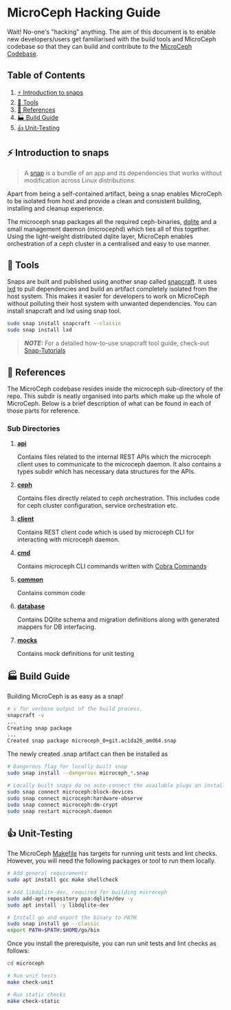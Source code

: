 # MicroCeph Hacking Guide
Wait! No-one's "hacking" anything. The aim of this document is to enable new developers/users get familiarised with the build tools and MicroCeph codebase so that they can build and contribute to the [MicroCeph Codebase](https://github.com/canonical/microceph).

## Table of Contents
1. [⚡️ Introduction to snaps](#⚡️-introduction-to-snaps)
2. [🧰 Tools](#🧰-tools)
3. [📖 References](#📖-references)
4. [🏭 Build Guide](#🏭-build-guide)
5. [👍 Unit-Testing](#👍-unit-testing)

## ⚡️ Introduction to snaps
> A [snap](https://snapcraft.io/about) is a bundle of an app and its dependencies that works without modification across Linux distributions.

Apart from being a self-contained artifact, being a snap enables MicroCeph to be isolated from host and provide a clean and consistent building, installing and cleanup experience.

The microceph snap packages all the required ceph-binaries, [dqlite](https://dqlite.io/) and a small management daemon (microcephd) which ties all of this together. Using the light-weight distributed dqlite layer, MicroCeph enables orchestration of a ceph cluster in a centralised and easy to use manner.

## 🧰 Tools
Snaps are built and published using another snap called [snapcraft](https://snapcraft.io/snapcraft). It uses [lxd](https://snapcraft.io/lxd) to pull dependencies and build an artifact completely isolated from the host system. This makes it easier for developers to work on MicroCeph without polluting their host system with unwanted dependencies.
You can install snapcraft and lxd using snap tool.
```bash
sudo snap install snapcraft --classic
sudo snap install lxd
```

> **_NOTE:_**
For a detailed how-to-use snapcraft tool guide, check-out [Snap-Tutorials](https://snapcraft.io/docs/snap-tutorials)

## 📖 References
The MicroCeph codebase resides inside the microceph sub-directory of the repo. This subdir is neatly organised into parts which make up the whole of MicroCeph. Below is a brief description of what can be found in each of those parts for reference.

### Sub Directories
1. **[api](/microceph/api)**

    Contains files related to the internal REST APIs which the microceph client uses to communicate to the microceph daemon. It also contains a types subdir which has necessary data structures for the APIs.

2. **[ceph](/microceph/ceph)**

    Contains files directly related to ceph orchestration. This includes code for ceph cluster configuration, service orchestration etc.

3. **[client](/microceph/client)**

    Contains REST client code which is used by microceph CLI for interacting with microceph daemon.

4. **[cmd](/microceph/cmd)**

    Contains microceph CLI commands written with [Cobra Commands](https://github.com/spf13/cobra)

5. **[common](/microceph/common)**

    Contains common code

6. **[database](/microceph/database)**

    Contains DQlite schema and migration definitions along with generated mappers for DB interfacing.

7. **[mocks](/microceph/mocks)**

    Contains mock definitions for unit testing


## 🏭 Build Guide
Building MicroCeph is as easy as a snap!
```bash
# v for verbose output of the build process.
snapcraft -v
...
Creating snap package
...
Created snap package microceph_0+git.ac1da26_amd64.snap
```

The newly created .snap artifact can then be installed as
```bash
# Dangerous flag for locally built snap
sudo snap install --dangerous microceph_*.snap
```

```bash
# Locally built snaps do no auto-connect the available plugs on install, they can be connected manually using;
sudo snap connect microceph:block-devices
sudo snap connect microceph:hardware-observe
sudo snap connect microceph:dm-crypt
sudo snap restart microceph.daemon
```

## 👍 Unit-Testing
The MicroCeph [Makefile](/microceph/Makefile) has targets for running unit tests and lint checks. However, you will need the following packages or tool to run them locally.

```bash
# Add general requirements
sudo apt install gcc make shellcheck

# Add libdqlite-dev, required for building microceph
sudo add-apt-repository ppa:dqlite/dev -y
sudo apt install -y libdqlite-dev

# Install go and export the binary to PATH
sudo snap install go --classic
export PATH=$PATH:$HOME/go/bin
```

Once you install the prerequisite, you can run unit tests and lint checks as follows:

```bash
cd microceph

# Run unit tests
make check-unit

# Run static checks
make check-static
```
